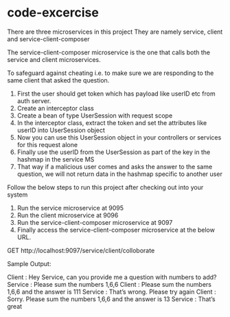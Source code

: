 # code-excercise

There are three microservices in this project
They are namely service, client and service-client-composer

The service-client-composer microservice is the one that calls both the service and client microservices.

To safeguard against cheating i.e. to make sure we are responding to the same client that asked the question.

1. First the user should get token which has payload like userID etc from auth server.
2. Create an interceptor class
3. Create a bean of type UserSession with request scope
4. In the interceptor class, extract the token and set the attributes like userID into UserSession object
5. Now you can use this UserSession object in your controllers or services for this request alone
6. Finally use the userID from the UserSession as part of the key in the hashmap in the service MS
7. That way if a malicious user comes and asks the answer to the same question, we will not return data in the hashmap specific to another user

Follow the below steps to run this project after checking out into your system

1. Run the service microservice at 9095
2. Run the client microservice at 9096
3. Run the service-client-composer microservice at 9097
4. Finally access the service-client-composer microservice at the below URL.

GET http://localhost:9097/service/client/colloborate

Sample Output:

Client : Hey Service, can you provide me a question with numbers to add?
Service : Please sum the numbers 1,6,6
Client : Please sum the numbers 1,6,6 and the answer is 111
Service : That’s wrong. Please try again
Client : Sorry. Please sum the numbers 1,6,6 and the answer is 13
Service : That’s great



